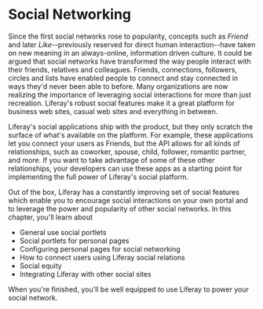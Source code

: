 # Social Networking [](id=social-networking)

Since the first social networks rose to popularity, concepts such as
*Friend* and later *Like*--previously reserved for direct human
interaction--have taken on new meaning in an always-online, information
driven culture. It could be argued that social networks have transformed
the way people interact with their friends, relatives and colleagues. 
Friends, connections, followers, circles and lists have enabled people to
connect and stay connected in ways they'd never been able to before.
Many organizations are now realizing the importance of leveraging social
interactions for more than just recreation. Liferay's robust social
features make it a great platform for business web sites, casual web sites
and everything in between.

Liferay's social applications ship with the product, but they only scratch the
surface of what's available on the platform. For example, these applications let
you connect your users as Friends, but the API allows for all kinds of
relationships, such as coworker, spouse, child, follower, romantic partner, and
more. If you want to take advantage of some of these other relationships, your
developers can use these apps as a starting point for implementing the full
power of Liferay's social platform. 

Out of the box, Liferay has a constantly improving set of social features which
enable you to encourage social interactions on your own portal and to leverage
the power and popularity of other social networks. In this chapter, you'll
learn about

- General use social portlets
- Social portlets for personal pages
- Configuring personal pages for social networking
- How to connect users using Liferay social relations
- Social equity
- Integrating Liferay with other social sites

When you're finished, you'll be well equipped to use Liferay to power your social
network.
